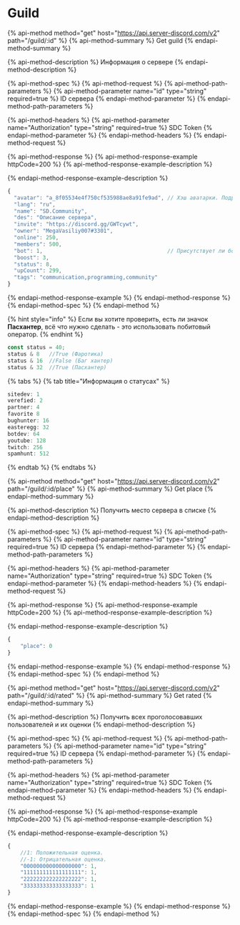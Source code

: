 # Guild

{% api-method method="get" host="https://api.server-discord.com/v2" path="/guild/:id" %}
{% api-method-summary %}
Get guild
{% endapi-method-summary %}

{% api-method-description %}
Информация о сервере
{% endapi-method-description %}

{% api-method-spec %}
{% api-method-request %}
{% api-method-path-parameters %}
{% api-method-parameter name="id" type="string" required=true %}
ID сервера
{% endapi-method-parameter %}
{% endapi-method-path-parameters %}

{% api-method-headers %}
{% api-method-parameter name="Authorization" type="string" required=true %}
SDC Token
{% endapi-method-parameter %}
{% endapi-method-headers %}
{% endapi-method-request %}

{% api-method-response %}
{% api-method-response-example httpCode=200 %}
{% api-method-response-example-description %}

{% endapi-method-response-example-description %}

```javascript
{
  "avatar": "a_8f05534e4f750cf535988ae8a91fe9ad", // Хэш аватарки. Подробнее на https://discord.com/developers/docs/reference#image-formatting
  "lang": "ru",
  "name": "SD.Community",
  "des": "Описание сервера",
  "invite": "https://discord.gg/GWTcywt",
  "owner": "MegaVasiliy007#3301",
  "online": 250,
  "members": 500,
  "bot": 1,                                       // Присутствует ли бот SD.C Monitoring#9896 на сервере.
  "boost": 3,
  "status": 8,
  "upCount": 299,
  "tags": "communication,programming,community"
}
```
{% endapi-method-response-example %}
{% endapi-method-response %}
{% endapi-method-spec %}
{% endapi-method %}

{% hint style="info" %}
Если вы хотите проверить, есть ли значок **Пасхантер**, всё что нужно сделать - это использовать побитовый оператор.
{% endhint %}

```javascript
const status = 40;
status & 8   //True (Фаротика)
status & 16  //False (Баг хантер)
status & 32  //True (Пасхантер)
```

{% tabs %}
{% tab title="Информация о статусах" %}
```javascript
sitedev: 1
verefied: 2
partner: 4
favorite 8
bughunter: 16
easteregg: 32
botdev: 64
youtube: 128
twitch: 256
spamhunt: 512
```
{% endtab %}
{% endtabs %}

{% api-method method="get" host="https://api.server-discord.com/v2" path="/guild/:id/place" %}
{% api-method-summary %}
Get place
{% endapi-method-summary %}

{% api-method-description %}
Получить место сервера в списке
{% endapi-method-description %}

{% api-method-spec %}
{% api-method-request %}
{% api-method-path-parameters %}
{% api-method-parameter name="id" type="string" required=true %}
ID сервера
{% endapi-method-parameter %}
{% endapi-method-path-parameters %}

{% api-method-headers %}
{% api-method-parameter name="Authorization" type="string" required=true %}
SDC Token
{% endapi-method-parameter %}
{% endapi-method-headers %}
{% endapi-method-request %}

{% api-method-response %}
{% api-method-response-example httpCode=200 %}
{% api-method-response-example-description %}

{% endapi-method-response-example-description %}

```javascript
{
    "place": 0
}
```
{% endapi-method-response-example %}
{% endapi-method-response %}
{% endapi-method-spec %}
{% endapi-method %}

{% api-method method="get" host="https://api.server-discord.com/v2" path="/guild/:id/rated" %}
{% api-method-summary %}
Get rated
{% endapi-method-summary %}

{% api-method-description %}
Получить всех проголосовавших пользователей и их оценки
{% endapi-method-description %}

{% api-method-spec %}
{% api-method-request %}
{% api-method-path-parameters %}
{% api-method-parameter name="id" type="string" required=true %}
ID сервера
{% endapi-method-parameter %}
{% endapi-method-path-parameters %}

{% api-method-headers %}
{% api-method-parameter name="Authorization" type="string" required=true %}
SDC Token
{% endapi-method-parameter %}
{% endapi-method-headers %}
{% endapi-method-request %}

{% api-method-response %}
{% api-method-response-example httpCode=200 %}
{% api-method-response-example-description %}

{% endapi-method-response-example-description %}

```javascript
{
    //1: Положительная оценка. 
    //-1: Отрицательная оценка.
    "000000000000000000": 1,
    "111111111111111111": 1,
    "222222222222222222": 1,
    "333333333333333333": 1
}
```
{% endapi-method-response-example %}
{% endapi-method-response %}
{% endapi-method-spec %}
{% endapi-method %}



